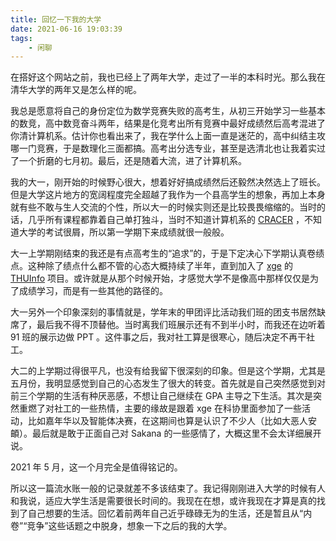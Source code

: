 ```yaml
---
title: 回忆一下我的大学
date: 2021-06-16 19:03:39
tags:
    - 闲聊
---
```


在搭好这个网站之前，我也已经上了两年大学，走过了一半的本科时光。那么我在清华大学的两年又是怎么样的呢。

<!-- more -->

我总是愿意将自己的身份定位为数学竞赛失败的高考生，从初三开始学习一些基本的数竞，高中数竞奋斗两年，结果是化竞考出所有竞赛中最好成绩然后高考混进了你清计算机系。估计你也看出来了，我在学什么上面一直是迷茫的，高中纠结主攻哪一门竞赛，于是数理化三面都搞。高考出分选专业，甚至是选清北也让我着实过了一个折磨的七月初。最后，还是随着大流，进了计算机系。

我的大一，刚开始的时候野心很大，想着好好搞成绩然后还毅然决然选上了班长。但是大学这片地方的宽阔程度完全超越了我作为一个县高学生的想象，再加上本身就有些不敢与生人交流的个性，所以大一的时候实则还是比较畏畏缩缩的。当时的话，几乎所有课程都靠着自己单打独斗，当时不知道计算机系的 [CRACER](https://github.com/PKUanonym/REKCARC-TSC-UHT) ，不知道大学的考试很屑，所以第一学期下来成绩就很一般般。

大一上学期刚结束的我还是有点高考生的“追求”的，于是下定决心下学期认真卷绩点。这种除了绩点什么都不管的心态大概持续了半年，直到加入了 [xge](https://www.unidy.cn) 的 [THUInfo](https://github.com/UNIDY2002/THUInfo) 项目。或许就是从那个时候开始，才感觉大学不是像高中那样仅仅是为了成绩学习，而是有一些其他的路径的。

大一另外一个印象深刻的事情就是，学年末的甲团评比活动我们班的团支书居然缺席了，最后我不得不顶替他。当时离我们班展示还有不到半小时，而我还在边听着 91 班的展示边做 PPT 。这件事之后，我对社工算是很寒心，随后决定不再干社工。

大二的上学期过得很平凡，也没有给我留下很深刻的印象。但是这个学期，尤其是五月份，我明显感觉到自己的心态发生了很大的转变。首先就是自己突然感觉到对前三个学期的生活有种厌恶感，不想让自己继续在 GPA 主导之下生活。其次是突然重燃了对社工的一些热情，主要的缘故是跟着 xge 在科协里面参加了一些活动，比如嘉年华以及智能体决赛，在这期间也算是认识了不少人（比如大恶人安頔）。最后就是敢于正面自己对 Sakana 的一些感情了，大概这里不会太详细展开说。

2021 年 5 月，这一个月完全是值得铭记的。

所以这一篇流水账一般的记录就差不多该结束了。我记得刚刚进入大学的时候有人和我说，适应大学生活是需要很长时间的。我现在在想，或许我现在才算是真的找到了自己想要的生活。回忆着前两年自己近乎碌碌无为的生活，还是暂且从“内卷”“竞争”这些话题之中脱身，想象一下之后的我的大学。
